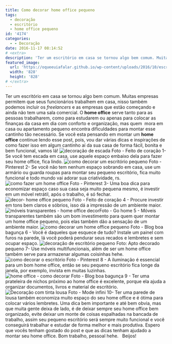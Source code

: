 ```yaml
---
title: Como decorar home office pequeno
tags:
  - decoração
  - escritório
  - home office pequeno
id: '4174'
categories:
  - - Decoração
date: 2016-11-17 08:14:52
# <extra>
description: 'Ter um escritório em casa se tornou algo bem comum. Muitas empresas permitem que seus funcionários trabalhem em casa, nisso também podemos incluir os freelancers e as empresas que estão começando e ainda não tem uma sala comercial. O home office serve tanto para as pessoas trabalharem, como para estudarem ou apenas para colocar as finanças da casa em dia com conforto e organização, mas quem  mora em casa ou apartamento pequeno encontra dificuldades para montar esse cantinho tão necessário. Se você esta pensando em montar um home office continue lendo esse post, pois, vou dar várias dicas e inspirações de como fazer isso em algum cantinho aí da sua casa de forma fácil, bonita e bem funcional, vamos lá! 1- Se você tem escada em casa, use aquele espaço embaixo dela para fazer seu home office, fica lindo. 2- Se &hellip;'
featured_image: 
  url: 'https://oqueeuiafalar.github.io/wp-content/uploads/2016/10/escritório-dentro-do-armário.jpg'
  width: '828'
  height: '828'
# </extra>
---
```


Ter um escritório em casa se tornou algo bem comum. Muitas empresas permitem que seus funcionários trabalhem em casa, nisso também podemos incluir os _freelancers_ e as empresas que estão começando e ainda não tem uma sala comercial. O **home office** serve tanto para as pessoas trabalharem, como para estudarem ou apenas para colocar as finanças da casa em dia com conforto e organização, mas quem  mora em casa ou apartamento pequeno encontra dificuldades para montar esse cantinho tão necessário. Se você esta pensando em montar um **home office** continue lendo esse post, pois, vou dar várias dicas e inspirações de como fazer isso em algum cantinho aí da sua casa de forma fácil, bonita e bem funcional, vamos lá! ![decoração de escada ](/wp-content/uploads/2016/10/decoração-home-office-pequeno.jpg) Foto - Feito de coração 1- Se você tem escada em casa, use aquele espaço embaixo dela para fazer seu home office, fica lindo. ![como decorar um escritório pequeno](/wp-content/uploads/2016/10/escritório-dentro-do-armário.jpg) Foto - Pinterest 2- Se você não tem nenhum espaço sobrando em casa, use um armário ou guarda roupas para montar seu pequeno escritório, fica muito funcional e todo mundo vai adorar sua criatividade, rs. ![como fazer um home office](/wp-content/uploads/2016/10/decoração-móveis-retrateis.jpg) Foto - Pinterest 3- Uma boa dica para economizar espaço caso sua casa seja muito pequena mesmo, é investir em um móvel retrátil, após o trabalho, é só fechar. ![decor- home office pequeno](/wp-content/uploads/2016/10/decoração-clean-home-office.jpg) Foto - Feito de coração 4 - Procure investir em tons bem claros e sóbrios, isso dá a impressão de um ambiente maior. ![móveis transparentes - home office decor](/wp-content/uploads/2016/10/decoração-com-móveis-transparentes.jpg)Foto - Go home 5 - Móveis transparentes também são um bom investimento para quem quer montar um home office pequeno, pois elas também dão a sensação de um ambiente maior. ![como decorar um home office pequeno](/wp-content/uploads/2016/10/decoração-com-painel.jpg) Foto - Blog boa bagunça 6 - Você é daqueles que esquece de tudo? Instale um painel com furos na parede, lá você poderá pendurar seus recados e lembretes e sem ocupar espaço. ![decoração de escritório pequeno](/wp-content/uploads/2016/10/decoração-com-móveis-coloridos.jpg) Foto: Apto decorado pequeno 7- Use móveis multifuncionais, além de ser um home office também serve para armazenar algumas coisinhas hehe. ![como decorar o escritório ](/wp-content/uploads/2016/10/iluminação-na-decoração.jpg) Foto - Pinterest 8 - A iluminação é essencial para um bom home office, então se seu pequeno escritório fica longe da janela, por exemplo, invista em muitas luzinhas. ![home office - como decorar](/wp-content/uploads/2016/10/como-usar-prateleiras-na-decoração.jpg) Foto - Blog boa bagunça 9 - Ter uma prateleira de nichos próximo ao home office é excelente, porque ela ajuda a organizar documentos, livros e material de escritório. ![Decoração com tinta lousa ](/wp-content/uploads/2016/10/tinta-lousa-como-usar-na-decoração.jpg) Foto - Mode infini 10- Ter uma parede de lousa também economiza muito espaço do seu home office e é ótima para colocar vários lembretes. Uma dica bem importante e até bem obvia, mas que muita gente deixa de lado, é de deixar sempre seu home office bem organizado, evite deixar um monte de coisas espalhadas na bancada de trabalho, assim seu pequeno escritório será sempre muito funcional e você conseguirá trabalhar e estudar de forma melhor e mais produtiva. Espero que vocês tenham gostado do post e que as dicas tenham ajudado a montar seu home office. Bom trabalho, pessoal hehe.   Beijos!
